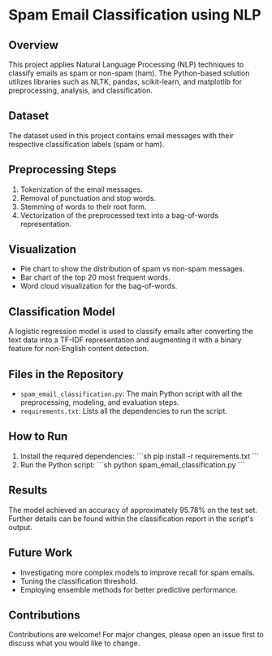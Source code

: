 # Spam Email Classification using NLP

## Overview
This project applies Natural Language Processing (NLP) techniques to classify emails as spam or non-spam (ham). The Python-based solution utilizes libraries such as NLTK, pandas, scikit-learn, and matplotlib for preprocessing, analysis, and classification.

## Dataset
The dataset used in this project contains email messages with their respective classification labels (spam or ham). 

## Preprocessing Steps
1. Tokenization of the email messages.
2. Removal of punctuation and stop words.
3. Stemming of words to their root form.
4. Vectorization of the preprocessed text into a bag-of-words representation.

## Visualization
- Pie chart to show the distribution of spam vs non-spam messages.
- Bar chart of the top 20 most frequent words.
- Word cloud visualization for the bag-of-words.

## Classification Model
A logistic regression model is used to classify emails after converting the text data into a TF-IDF representation and augmenting it with a binary feature for non-English content detection.

## Files in the Repository
- `spam_email_classification.py`: The main Python script with all the preprocessing, modeling, and evaluation steps.
- `requirements.txt`: Lists all the dependencies to run the script.

## How to Run
1. Install the required dependencies:
   \`\`\`sh
   pip install -r requirements.txt
   \`\`\`
2. Run the Python script:
   \`\`\`sh
   python spam_email_classification.py
   \`\`\`

## Results
The model achieved an accuracy of approximately 95.78% on the test set. Further details can be found within the classification report in the script's output.

## Future Work
- Investigating more complex models to improve recall for spam emails.
- Tuning the classification threshold.
- Employing ensemble methods for better predictive performance.

## Contributions
Contributions are welcome! For major changes, please open an issue first to discuss what you would like to change.
